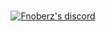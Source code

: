 ###

<div>
    <p align="center">
        <a href="https://discord.com/users/1057434519143190598%22%3E">
            <img title="Red_ Discord" alt="Fnoberz's discord" src="https://discord.c99.nl/widget/theme-1/842813720123146261.png">
        </a>
    </p> 
</div>
